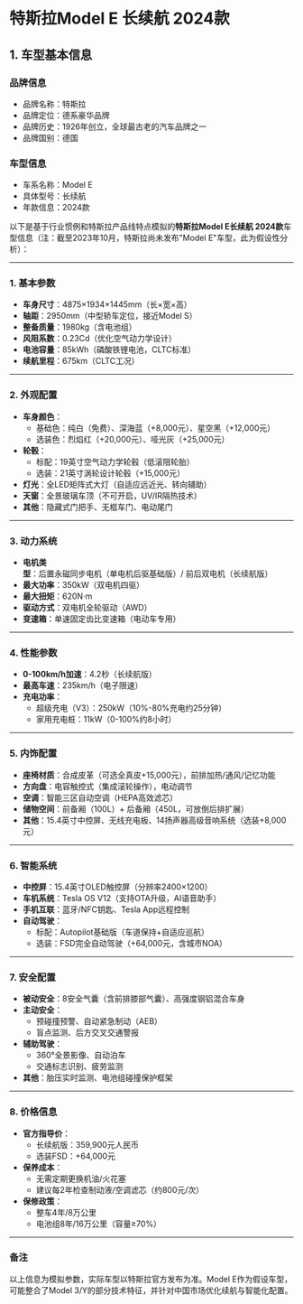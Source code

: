 
# 特斯拉Model E 长续航 2024款
## 1. 车型基本信息
### 品牌信息
- 品牌名称：特斯拉
- 品牌定位：德系豪华品牌
- 品牌历史：1926年创立，全球最古老的汽车品牌之一
- 品牌国别：德国

### 车型信息
- 车系名称：Model E
- 具体型号：长续航
- 年款信息：2024款

以下是基于行业惯例和特斯拉产品线特点模拟的**特斯拉Model E长续航 2024款**车型信息（注：截至2023年10月，特斯拉尚未发布"Model E"车型，此为假设性分析）：

---

### **1. 基本参数**  
- **车身尺寸**：4875×1934×1445mm（长×宽×高）  
- **轴距**：2950mm（中型轿车定位，接近Model S）  
- **整备质量**：1980kg（含电池组）  
- **风阻系数**：0.23Cd（优化空气动力学设计）  
- **电池容量**：85kWh（磷酸铁锂电池，CLTC标准）  
- **续航里程**：675km（CLTC工况）  

---

### **2. 外观配置**  
- **车身颜色**：  
  - 基础色：纯白（免费）、深海蓝（+8,000元）、星空黑（+12,000元）  
  - 选装色：烈焰红（+20,000元）、哑光灰（+25,000元）  
- **轮毂**：  
  - 标配：19英寸空气动力学轮毂（低滚阻轮胎）  
  - 选装：21英寸涡轮设计轮毂（+15,000元）  
- **灯光**：全LED矩阵式大灯（自适应远近光、转向辅助）  
- **天窗**：全景玻璃车顶（不可开启，UV/IR隔热技术）  
- **其他**：隐藏式门把手、无框车门、电动尾门  

---

### **3. 动力系统**  
- **电机类型**：后置永磁同步电机（单电机后驱基础版）/ 前后双电机（长续航版）  
- **最大功率**：350kW（双电机四驱）  
- **最大扭矩**：620N·m  
- **驱动方式**：双电机全轮驱动（AWD）  
- **变速箱**：单速固定齿比变速箱（电动车专用）  

---

### **4. 性能参数**  
- **0-100km/h加速**：4.2秒（长续航版）  
- **最高车速**：235km/h（电子限速）  
- **充电功率**：  
  - 超级充电（V3）：250kW（10%-80%充电约25分钟）  
  - 家用充电桩：11kW（0-100%约8小时）  

---

### **5. 内饰配置**  
- **座椅材质**：合成皮革（可选全真皮+15,000元），前排加热/通风/记忆功能  
- **方向盘**：电容触控式（集成滚轮操作），电动调节  
- **空调**：智能三区自动空调（HEPA高效滤芯）  
- **储物空间**：前备厢（100L）+ 后备厢（450L，可放倒后排扩展）  
- **其他**：15.4英寸中控屏、无线充电板、14扬声器高级音响系统（选装+8,000元）  

---

### **6. 智能系统**  
- **中控屏**：15.4英寸OLED触控屏（分辨率2400×1200）  
- **车机系统**：Tesla OS V12（支持OTA升级，AI语音助手）  
- **手机互联**：蓝牙/NFC钥匙、Tesla App远程控制  
- **自动驾驶**：  
  - 标配：Autopilot基础版（车道保持+自适应巡航）  
  - 选装：FSD完全自动驾驶（+64,000元，含城市NOA）  

---

### **7. 安全配置**  
- **被动安全**：8安全气囊（含前排膝部气囊）、高强度钢铝混合车身  
- **主动安全**：  
  - 预碰撞预警、自动紧急制动（AEB）  
  - 盲点监测、后方交叉交通警报  
- **辅助驾驶**：  
  - 360°全景影像、自动泊车  
  - 交通标志识别、疲劳监测  
- **其他**：胎压实时监测、电池组碰撞保护框架  

---

### **8. 价格信息**  
- **官方指导价**：  
  - 长续航版：359,900元人民币  
  - 选装FSD：+64,000元  
- **保养成本**：  
  - 无需定期更换机油/火花塞  
  - 建议每2年检查制动液/空调滤芯（约800元/次）  
- **保修政策**：  
  - 整车4年/8万公里  
  - 电池组8年/16万公里（容量≥70%）  

---

### **备注**  
以上信息为模拟参数，实际车型以特斯拉官方发布为准。Model E作为假设车型，可能整合了Model 3/Y的部分技术特征，并针对中国市场优化续航与智能化配置。
